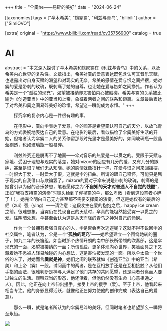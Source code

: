 +++
title = "伞霙he——易碎的美好"
date = "2024-06-24"

[taxonomies]
tags = ["伞木希美", "铠冢霙", "利兹与青鸟", "bilibili"]
author = ["SimiOVO"]

[extra]
original = "https://www.bilibili.com/read/cv35756900"
catalog = true
# AI 
abstract = "本文深入探讨了伞木希美和铠冢霙在《利兹与青鸟》中的关系，以及希美内心世界的复杂性。文章指出，希美对霙的爱意表达既包含认可其音乐天赋，也透露出对自身天赋的渴望和对现实的无奈。希美的感情在爱与恨之间摇摆，她对霙的爱是带刺的玫瑰，既刺痛了她的自尊，也让她在爱与嫉妒之间挣扎。作者认为希美是一个“孤独的现充”，渴望被接纳却又害怕内心被触碰。希美与霙的关系被比喻为《创造亚当》中的亚当和上帝，象征着两者之间的联系和距离。文章最后表达了对希美和霙之间易碎美好的珍惜，希望这一瞬能成为永恒。"
+++


&emsp;&emsp;探究伞的复杂内心是一件很有趣的事。

&emsp;&emsp;在电影中，霙向伞表达了爱意，伞的回答是希望霙认可自己的天分，以放飞青鸟的方式委婉地表达自己的爱意。在电影的最后，看似描绘了伞霙美好生活的开始，但笔者认为伞霙二人的关系停留那段时光里才是最美好的，如同玻璃瓶一般晶莹剔透，也如玻璃瓶一般易碎。

&emsp;&emsp;利兹终究还是脱离不了地面——伞对音乐的热爱是一以贯之的。受限于天赋与家境、受困于理想与现实的落差，她对mizore的回应有几分的爱，又有几分的嫉妒，甚至是恨？我们无从知晓。她的感情就像指针一样，在爱与恨之间来回摇摆，一时恨大于爱，一时爱大于恨，这就是伞的扭曲。所谓的跟自己释怀，可能只是屈于现实的自我借口与欺骗罢了。mizore的爱对于伞来说是带刺的玫瑰，刺痛的是她曾引以为傲的音乐梦想，笔者愿称之为“**不自知的天才对普通人不自觉的残酷**”，正如“我将支持霙的演奏”时镜头给到了仰视霙的伞，那么卑微（看到这段笔者心碎了！），她完全明白自己无力甚至都不需要支撑霙的演奏，但这是她仅有的最后的倔（zui）强（ying）——请注意：这段发生在爱的抱抱之后，happy ice cream之前。很难想象，当霙仍在兑现自己的天赋时，伞真的能坦然接受霙一以贯之的爱。往阴暗处想，伞甚至会认为这是从天而降的青鸟之神对自己的怜悯。

&emsp;&emsp;作为一个曾拥有极强自尊心的人，伞是否会再次逃避呢？这就不得不说回伞的社交属性，笔者认为，伞是一个“**孤独的现充**”——她希望建立一个围绕她转的圈子，如九二年的长笛组，如当时那个热情开朗的南中部长所带领的吹奏部，这是伞现充的一面，渴望被接纳的一面；所谓孤独，更多体现内心世界，笑脸面具之下又藏着她不愿被人轻易触碰的内心想法，这是害怕被发现的一面。所以伞太像一个世俗的人了，对她而言**霙就是神**，她们之间的联系就如《创造亚当》中的亚当（希美）和上帝（霙）一般。试问画中的两者，是在互相放手还是在互相接触？从他们手指的画法，很难判断是神与人满足了他们共存的共同愿望，还是两者分离而人要过独立的生活。观察亚当的形态，他还活着，但他仍然没有生命（心意相通之人）。因此，他正在向上帝伸出援手，接受上帝的援手（爱）。至于上帝，他看起来相当专注。他的身影显得活跃，就像他正在努力使他的创作完成（表达自己的爱意）。

&emsp;&emsp;那么一瞬，就是笔者所认为的伞霙易碎的美好，但同时笔者也希望那么一瞬将至永恒。

![](/imgs/2024-06-24/1.jpg)
